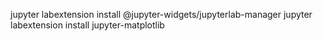 

jupyter labextension install @jupyter-widgets/jupyterlab-manager
jupyter labextension install jupyter-matplotlib
